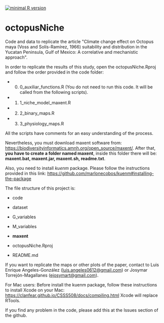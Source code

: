 <br>

<!-- badges: start -->
[![minimal R version](https://img.shields.io/badge/R%3E%3D-3.6-6666ff.svg)](https://cran.r-project.org/)

<!-- badges: end -->

# octopusNiche
Code and data to replicate the article "Climate change effect on Octopus maya (Voss and Solís-Ramírez, 1966) suitability and distribution in the Yucatan Peninsula, Gulf of Mexico: A correlative and mechanistic approach".

In order to replicate the results of this study, open the octopusNiche.Rproj and follow the order provided in the code folder:

* 0) 0_auxiliar_functions.R (You do not need to run this code. It will be called from the following scripts).

* 1) 1_niche_model_maxent.R

* 2) 2_binary_maps.R

* 3) 3_physiology_maps.R

All the scripts have comments for an easy understanding of the process.

Nevertheless, you must download maxent software from: https://biodiversityinformatics.amnh.org/open_source/maxent/. After that, **you have to create a folder named maxent**, inside this folder there will be: **maxent.bat, maxent.jar, maxent.sh, readme.txt**.

Also, you need to install *kuenm* package. Please follow the instructions provided in this link: https://github.com/marlonecobos/kuenm#installing-the-package


The file structure of this project is:

- code

- dataset

- G_variables

- M_variables

- **maxent**

- octopusNiche.Rproj

- README.md


If you want to replicate the maps or other plots of the paper, contact to Luis Enrique Angeles-González (luis.angeles0612@gmail.com) or Josymar Torrejón-Magallanes (ejosymart@gmail.com).

For Mac users: Before install the kuenm package, follow these instructions to install Xcode on your Mac: https://clanfear.github.io/CSSS508/docs/compiling.html
Xcode will replace RTools.

If you find any problem in the code, please add this at the Issues section of the github.